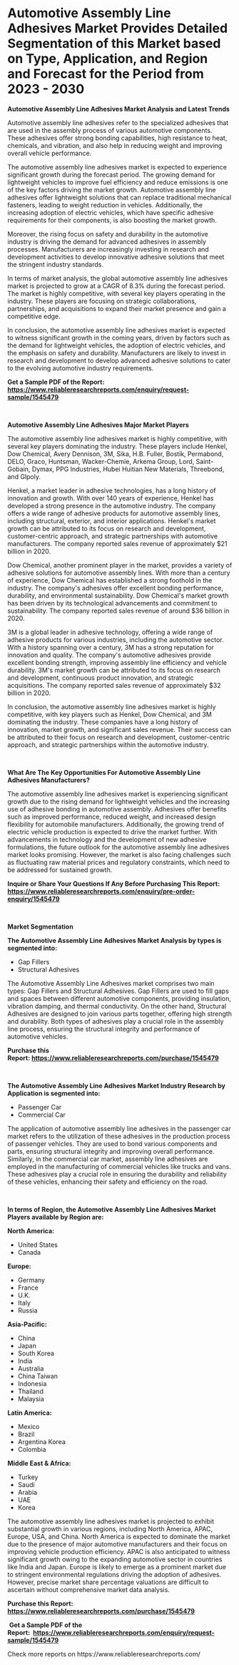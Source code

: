 <p><h1>Automotive Assembly Line Adhesives Market Provides Detailed Segmentation of this Market based on Type, Application, and Region and Forecast for the Period from 2023 - 2030</h1></p><p><strong>Automotive Assembly Line Adhesives Market Analysis and Latest Trends</strong></p>
<p><p>Automotive assembly line adhesives refer to the specialized adhesives that are used in the assembly process of various automotive components. These adhesives offer strong bonding capabilities, high resistance to heat, chemicals, and vibration, and also help in reducing weight and improving overall vehicle performance.</p><p>The automotive assembly line adhesives market is expected to experience significant growth during the forecast period. The growing demand for lightweight vehicles to improve fuel efficiency and reduce emissions is one of the key factors driving the market growth. Automotive assembly line adhesives offer lightweight solutions that can replace traditional mechanical fasteners, leading to weight reduction in vehicles. Additionally, the increasing adoption of electric vehicles, which have specific adhesive requirements for their components, is also boosting the market growth.</p><p>Moreover, the rising focus on safety and durability in the automotive industry is driving the demand for advanced adhesives in assembly processes. Manufacturers are increasingly investing in research and development activities to develop innovative adhesive solutions that meet the stringent industry standards.</p><p>In terms of market analysis, the global automotive assembly line adhesives market is projected to grow at a CAGR of 8.3% during the forecast period. The market is highly competitive, with several key players operating in the industry. These players are focusing on strategic collaborations, partnerships, and acquisitions to expand their market presence and gain a competitive edge.</p><p>In conclusion, the automotive assembly line adhesives market is expected to witness significant growth in the coming years, driven by factors such as the demand for lightweight vehicles, the adoption of electric vehicles, and the emphasis on safety and durability. Manufacturers are likely to invest in research and development to develop advanced adhesive solutions to cater to the evolving automotive industry requirements.</p></p>
<p><strong>Get a Sample PDF of the Report:&nbsp; <a href="https://www.reliableresearchreports.com/enquiry/request-sample/1545479">https://www.reliableresearchreports.com/enquiry/request-sample/1545479</a></strong></p>
<p>&nbsp;</p>
<p><strong>Automotive Assembly Line Adhesives Major Market Players</strong></p>
<p><p>The automotive assembly line adhesives market is highly competitive, with several key players dominating the industry. These players include Henkel, Dow Chemical, Avery Dennison, 3M, Sika, H.B. Fuller, Bostik, Permabond, DELO, Graco, Huntsman, Wacker-Chemie, Arkema Group, Lord, Saint-Gobain, Dymax, PPG Industries, Hubei Huitian New Materials, Threebond, and Glpoly.</p><p>Henkel, a market leader in adhesive technologies, has a long history of innovation and growth. With over 140 years of experience, Henkel has developed a strong presence in the automotive industry. The company offers a wide range of adhesive products for automotive assembly lines, including structural, exterior, and interior applications. Henkel's market growth can be attributed to its focus on research and development, customer-centric approach, and strategic partnerships with automotive manufacturers. The company reported sales revenue of approximately $21 billion in 2020.</p><p>Dow Chemical, another prominent player in the market, provides a variety of adhesive solutions for automotive assembly lines. With more than a century of experience, Dow Chemical has established a strong foothold in the industry. The company's adhesives offer excellent bonding performance, durability, and environmental sustainability. Dow Chemical's market growth has been driven by its technological advancements and commitment to sustainability. The company reported sales revenue of around $36 billion in 2020.</p><p>3M is a global leader in adhesive technology, offering a wide range of adhesive products for various industries, including the automotive sector. With a history spanning over a century, 3M has a strong reputation for innovation and quality. The company's automotive adhesives provide excellent bonding strength, improving assembly line efficiency and vehicle durability. 3M's market growth can be attributed to its focus on research and development, continuous product innovation, and strategic acquisitions. The company reported sales revenue of approximately $32 billion in 2020.</p><p>In conclusion, the automotive assembly line adhesives market is highly competitive, with key players such as Henkel, Dow Chemical, and 3M dominating the industry. These companies have a long history of innovation, market growth, and significant sales revenue. Their success can be attributed to their focus on research and development, customer-centric approach, and strategic partnerships within the automotive industry.</p></p>
<p>&nbsp;</p>
<p><strong>What Are The Key Opportunities For Automotive Assembly Line Adhesives Manufacturers?</strong></p>
<p><p>The automotive assembly line adhesives market is experiencing significant growth due to the rising demand for lightweight vehicles and the increasing use of adhesive bonding in automotive assembly. Adhesives offer benefits such as improved performance, reduced weight, and increased design flexibility for automobile manufacturers. Additionally, the growing trend of electric vehicle production is expected to drive the market further. With advancements in technology and the development of new adhesive formulations, the future outlook for the automotive assembly line adhesives market looks promising. However, the market is also facing challenges such as fluctuating raw material prices and regulatory constraints, which need to be addressed for sustained growth.</p></p>
<p><strong>Inquire or Share Your Questions If Any Before Purchasing This Report: <a href="https://www.reliableresearchreports.com/enquiry/pre-order-enquiry/1545479">https://www.reliableresearchreports.com/enquiry/pre-order-enquiry/1545479</a></strong></p>
<p>&nbsp;</p>
<p><strong>Market Segmentation</strong></p>
<p><strong>The Automotive Assembly Line Adhesives Market Analysis by types is segmented into:</strong></p>
<p><ul><li>Gap Fillers</li><li>Structural Adhesives</li></ul></p>
<p><p>The Automotive Assembly Line Adhesives market comprises two main types: Gap Fillers and Structural Adhesives. Gap Fillers are used to fill gaps and spaces between different automotive components, providing insulation, vibration damping, and thermal conductivity. On the other hand, Structural Adhesives are designed to join various parts together, offering high strength and durability. Both types of adhesives play a crucial role in the assembly line process, ensuring the structural integrity and performance of automotive vehicles.</p></p>
<p><strong>Purchase this Report:&nbsp;<a href="https://www.reliableresearchreports.com/purchase/1545479">https://www.reliableresearchreports.com/purchase/1545479</a></strong></p>
<p>&nbsp;</p>
<p><strong>The Automotive Assembly Line Adhesives Market Industry Research by Application is segmented into:</strong></p>
<p><ul><li>Passenger Car</li><li>Commercial Car</li></ul></p>
<p><p>The application of automotive assembly line adhesives in the passenger car market refers to the utilization of these adhesives in the production process of passenger vehicles. They are used to bond various components and parts, ensuring structural integrity and improving overall performance. Similarly, in the commercial car market, assembly line adhesives are employed in the manufacturing of commercial vehicles like trucks and vans. These adhesives play a crucial role in ensuring the durability and reliability of these vehicles, enhancing their safety and efficiency on the road.</p></p>
<p>&nbsp;</p>
<p><strong>In terms of Region, the Automotive Assembly Line Adhesives Market Players available by Region are:</strong></p>
<p>
    <p> <strong> North America: </strong>
        <ul>
            <li>United States</li>
            <li>Canada</li>
        </ul>
        </p> 
    <p> <strong> Europe: </strong>
        <ul>
            <li>Germany</li>
            <li>France</li>
            <li>U.K.</li>
            <li>Italy</li>
            <li>Russia</li>
        </ul>
        </p> 
    <p> <strong> Asia-Pacific: </strong>
        <ul>
            <li>China</li>
            <li>Japan</li>
            <li>South Korea</li>
            <li>India</li>
            <li>Australia</li>
            <li>China Taiwan</li>
            <li>Indonesia</li>
            <li>Thailand</li>
            <li>Malaysia</li>
        </ul>
        </p> 
    <p> <strong> Latin America: </strong>
        <ul>
            <li>Mexico</li>
            <li>Brazil</li>
            <li>Argentina Korea</li>
            <li>Colombia</li>
        </ul>
        </p> 
    <p> <strong> Middle East & Africa: </strong>
        <ul>
            <li>Turkey</li>
            <li>Saudi</li>
            <li>Arabia</li>
            <li>UAE</li>
            <li>Korea</li>
        </ul>
    </p>
    </p>
<p><p>The automotive assembly line adhesives market is projected to exhibit substantial growth in various regions, including North America, APAC, Europe, USA, and China. North America is expected to dominate the market due to the presence of major automotive manufacturers and their focus on improving vehicle production efficiency. APAC is also anticipated to witness significant growth owing to the expanding automotive sector in countries like India and Japan. Europe is likely to emerge as a prominent market due to stringent environmental regulations driving the adoption of adhesives. However, precise market share percentage valuations are difficult to ascertain without comprehensive market data analysis.</p></p>
<p><strong>Purchase this Report: <a href="https://www.reliableresearchreports.com/purchase/1545479">https://www.reliableresearchreports.com/purchase/1545479</a></strong></p>
<p>&nbsp;<strong>Get a Sample PDF of the Report:&nbsp;&nbsp;<a href="https://www.reliableresearchreports.com/enquiry/request-sample/1545479">https://www.reliableresearchreports.com/enquiry/request-sample/1545479</a></strong></p>
<p><strong></strong></p>
<p>Check more reports on https://www.reliableresearchreports.com/</p>